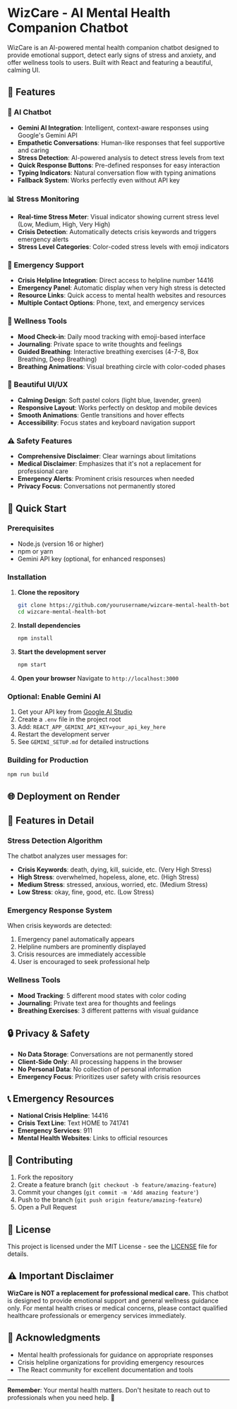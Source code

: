 # WizCare - AI Mental Health Companion Chatbot

WizCare is an AI-powered mental health companion chatbot designed to provide emotional support, detect early signs of stress and anxiety, and offer wellness tools to users. Built with React and featuring a beautiful, calming UI.

## 🌟 Features

### 🤖 AI Chatbot
- **Gemini AI Integration**: Intelligent, context-aware responses using Google's Gemini API
- **Empathetic Conversations**: Human-like responses that feel supportive and caring
- **Stress Detection**: AI-powered analysis to detect stress levels from text
- **Quick Response Buttons**: Pre-defined responses for easy interaction
- **Typing Indicators**: Natural conversation flow with typing animations
- **Fallback System**: Works perfectly even without API key

### 📊 Stress Monitoring
- **Real-time Stress Meter**: Visual indicator showing current stress level (Low, Medium, High, Very High)
- **Crisis Detection**: Automatically detects crisis keywords and triggers emergency alerts
- **Stress Level Categories**: Color-coded stress levels with emoji indicators

### 🚨 Emergency Support
- **Crisis Helpline Integration**: Direct access to helpline number 14416
- **Emergency Panel**: Automatic display when very high stress is detected
- **Resource Links**: Quick access to mental health websites and resources
- **Multiple Contact Options**: Phone, text, and emergency services

### 🧘 Wellness Tools
- **Mood Check-in**: Daily mood tracking with emoji-based interface
- **Journaling**: Private space to write thoughts and feelings
- **Guided Breathing**: Interactive breathing exercises (4-7-8, Box Breathing, Deep Breathing)
- **Breathing Animations**: Visual breathing circle with color-coded phases

### 🎨 Beautiful UI/UX
- **Calming Design**: Soft pastel colors (light blue, lavender, green)
- **Responsive Layout**: Works perfectly on desktop and mobile devices
- **Smooth Animations**: Gentle transitions and hover effects
- **Accessibility**: Focus states and keyboard navigation support

### ⚠️ Safety Features
- **Comprehensive Disclaimer**: Clear warnings about limitations
- **Medical Disclaimer**: Emphasizes that it's not a replacement for professional care
- **Emergency Alerts**: Prominent crisis resources when needed
- **Privacy Focus**: Conversations not permanently stored

## 🚀 Quick Start

### Prerequisites
- Node.js (version 16 or higher)
- npm or yarn
- Gemini API key (optional, for enhanced responses)

### Installation

1. **Clone the repository**
   ```bash
   git clone https://github.com/yourusername/wizcare-mental-health-bot.git
   cd wizcare-mental-health-bot
   ```

2. **Install dependencies**
   ```bash
   npm install
   ```

3. **Start the development server**
   ```bash
   npm start
   ```

4. **Open your browser**
   Navigate to `http://localhost:3000`

### Optional: Enable Gemini AI
1. Get your API key from [Google AI Studio](https://makersuite.google.com/app/apikey)
2. Create a `.env` file in the project root
3. Add: `REACT_APP_GEMINI_API_KEY=your_api_key_here`
4. Restart the development server
5. See `GEMINI_SETUP.md` for detailed instructions

### Building for Production

```bash
npm run build
```

## 🌐 Deployment on Render

## 📱 Features in Detail

### Stress Detection Algorithm
The chatbot analyzes user messages for:
- **Crisis Keywords**: death, dying, kill, suicide, etc. (Very High Stress)
- **High Stress**: overwhelmed, hopeless, alone, etc. (High Stress)
- **Medium Stress**: stressed, anxious, worried, etc. (Medium Stress)
- **Low Stress**: okay, fine, good, etc. (Low Stress)

### Emergency Response System
When crisis keywords are detected:
1. Emergency panel automatically appears
2. Helpline numbers are prominently displayed
3. Crisis resources are immediately accessible
4. User is encouraged to seek professional help

### Wellness Tools
- **Mood Tracking**: 5 different mood states with color coding
- **Journaling**: Private text area for thoughts and feelings
- **Breathing Exercises**: 3 different patterns with visual guidance

## 🔒 Privacy & Safety

- **No Data Storage**: Conversations are not permanently stored
- **Client-Side Only**: All processing happens in the browser
- **No Personal Data**: No collection of personal information
- **Emergency Focus**: Prioritizes user safety with crisis resources

## 📞 Emergency Resources

- **National Crisis Helpline**: 14416
- **Crisis Text Line**: Text HOME to 741741
- **Emergency Services**: 911
- **Mental Health Websites**: Links to official resources

## 🤝 Contributing

1. Fork the repository
2. Create a feature branch (`git checkout -b feature/amazing-feature`)
3. Commit your changes (`git commit -m 'Add amazing feature'`)
4. Push to the branch (`git push origin feature/amazing-feature`)
5. Open a Pull Request

## 📄 License

This project is licensed under the MIT License - see the [LICENSE](LICENSE) file for details.

## ⚠️ Important Disclaimer

**WizCare is NOT a replacement for professional medical care.** This chatbot is designed to provide emotional support and general wellness guidance only. For mental health crises or medical concerns, please contact qualified healthcare professionals or emergency services immediately.

## 🙏 Acknowledgments

- Mental health professionals for guidance on appropriate responses
- Crisis helpline organizations for providing emergency resources
- The React community for excellent documentation and tools

---

**Remember**: Your mental health matters. Don't hesitate to reach out to professionals when you need help. 💙

